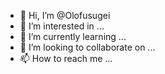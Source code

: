 - 👋 Hi, I’m @Olofusugei
- 👀 I’m interested in ...
- 🌱 I’m currently learning ...
- 💞️ I’m looking to collaborate on ...
- 📫 How to reach me ...

<!---
Olofusugei/Olofusugei is a ✨ special ✨ repository because its `README.md` (this file) appears on your GitHub profile.
You can click the Preview link to take a look at your changes.
--->
